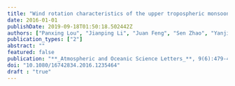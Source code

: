 ```yaml
---
title: "Wind rotation characteristics of the upper tropospheric monsoon over the central and eastern tropical Pacific"
date: 2016-01-01
publishDate: 2019-09-18T01:50:18.502442Z
authors: ["Panxing Lou", "Jianping Li", "Juan Feng", "Sen Zhao", "Yanjie Li"]
publication_types: ["2"]
abstract: ""
featured: false
publication: "**_Atmospheric and Oceanic Science Letters_**, 9(6):479-486"
doi: "10.1080/16742834.2016.1235464"
draft : "true"
---
```


